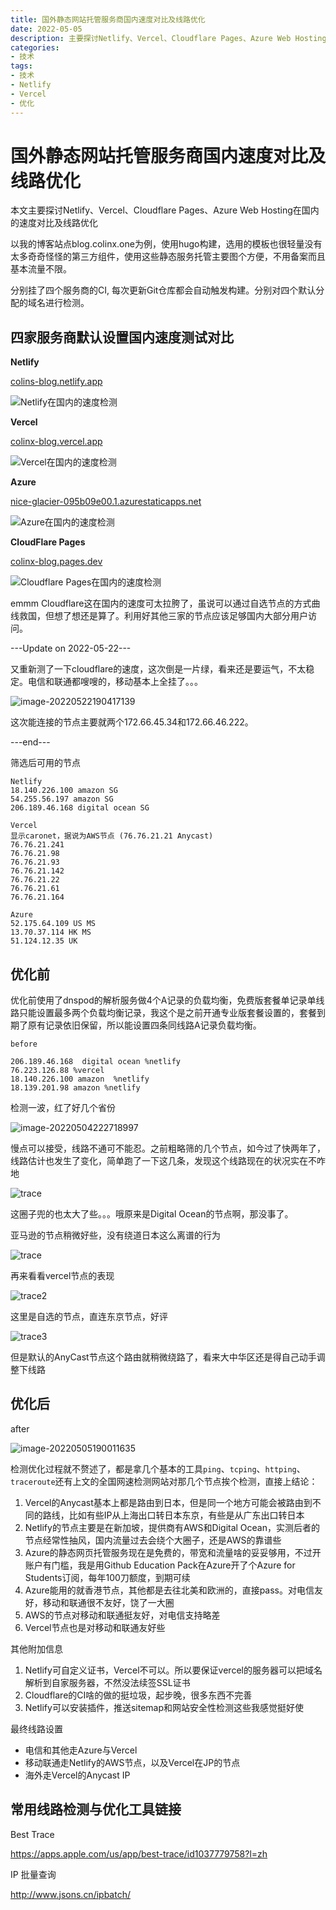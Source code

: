 ```yaml
---
title: 国外静态网站托管服务商国内速度对比及线路优化
date: 2022-05-05
description: 主要探讨Netlify、Vercel、Cloudflare Pages、Azure Web Hosting在国内的速度对比及线路优化
categories:
- 技术
tags:
- 技术
- Netlify
- Vercel
- 优化
---
```



# 国外静态网站托管服务商国内速度对比及线路优化


本文主要探讨Netlify、Vercel、Cloudflare Pages、Azure Web Hosting在国内的速度对比及线路优化

以我的博客站点blog.colinx.one为例，使用hugo构建，选用的模板也很轻量没有太多奇奇怪怪的第三方组件，使用这些静态服务托管主要图个方便，不用备案而且基本流量不限。

分别挂了四个服务商的CI, 每次更新Git仓库都会自动触发构建。分别对四个默认分配的域名进行检测。

## 四家服务商默认设置国内速度测试对比

**Netlify**

[colins-blog.netlify.app](https://colins-blog.netlify.app)  

![Netlify在国内的速度检测](https://blog-1301127393.file.myqcloud.com/BlogImgs/20220505191719.png)



**Vercel**

[colinx-blog.vercel.app](https://colinx-blog.vercel.app)  

![Vercel在国内的速度检测](https://blog-1301127393.file.myqcloud.com/BlogImgs/20220505191728.png)



**Azure**

[nice-glacier-095b09e00.1.azurestaticapps.net](https://nice-glacier-095b09e00.1.azurestaticapps.net)  

![Azure在国内的速度检测](https://blog-1301127393.file.myqcloud.com/BlogImgs/20220505191733.png)



**CloudFlare Pages**

[colinx-blog.pages.dev](https://colinx-blog.pages.dev)  

![Cloudflare Pages在国内的速度检测](https://blog-1301127393.file.myqcloud.com/BlogImgs/20220505191738.png)



emmm Cloudflare这在国内的速度可太拉胯了，虽说可以通过自选节点的方式曲线救国，但想了想还是算了。利用好其他三家的节点应该足够国内大部分用户访问。

---Update on 2022-05-22---

又重新测了一下cloudflare的速度，这次倒是一片绿，看来还是要运气，不太稳定。电信和联通都嗖嗖的，移动基本上全挂了。。。

![image-20220522190417139](https://blog-1301127393.file.myqcloud.com/BlogImgs/202205221906656.png)

这次能连接的节点主要就两个172.66.45.34和172.66.46.222。

---end---



筛选后可用的节点

```
Netlify
18.140.226.100 amazon SG
54.255.56.197 amazon SG
206.189.46.168 digital ocean SG

Vercel
显示caronet，据说为AWS节点 (76.76.21.21 Anycast)
76.76.21.241
76.76.21.98
76.76.21.93
76.76.21.142
76.76.21.22
76.76.21.61
76.76.21.164

Azure
52.175.64.109 US MS
13.70.37.114 HK MS
51.124.12.35 UK
```





## 优化前

优化前使用了dnspod的解析服务做4个A记录的负载均衡，免费版套餐单记录单线路只能设置最多两个负载均衡记录，我这个是之前开通专业版套餐设置的，套餐到期了原有记录依旧保留，所以能设置四条同线路A记录负载均衡。

```
before

206.189.46.168  digital ocean %netlify
76.223.126.88 %vercel
18.140.226.100 amazon  %netlify
18.139.201.98 amazon %netlify 
```

检测一波，红了好几个省份

![image-20220504222718997](https://blog-1301127393.file.myqcloud.com/BlogImgs/20220505191745.png)



慢点可以接受，线路不通可不能忍。之前粗略筛的几个节点，如今过了快两年了，线路估计也发生了变化，简单跑了一下这几条，发现这个线路现在的状况实在不咋地

![trace](https://blog-1301127393.file.myqcloud.com/BlogImgs/20220505191749.png)

这圈子兜的也太大了些。。。哦原来是Digital Ocean的节点啊，那没事了。

亚马逊的节点稍微好些，没有绕道日本这么离谱的行为

![trace](https://blog-1301127393.file.myqcloud.com/BlogImgs/20220505191834.png)

再来看看vercel节点的表现

![trace2](https://blog-1301127393.file.myqcloud.com/BlogImgs/20220505191933.png)

这里是自选的节点，直连东京节点，好评

![trace3](https://blog-1301127393.file.myqcloud.com/BlogImgs/20220505192022.png)

但是默认的AnyCast节点这个路由就稍微绕路了，看来大中华区还是得自己动手调整下线路



## 优化后

after

![image-20220505190011635](https://blog-1301127393.file.myqcloud.com/BlogImgs/20220505192417.png)

检测优化过程就不赘述了，都是拿几个基本的工具`ping`、`tcping`、`httping`、`traceroute`还有上文的全国网速检测网站对那几个节点挨个检测，直接上结论：



1. Vercel的Anycast基本上都是路由到日本，但是同一个地方可能会被路由到不同的路线，比如有些IP从上海出口转日本东京，有些是从广东出口转日本
2. Netlify的节点主要是在新加坡，提供商有AWS和Digital Ocean，实测后者的节点经常性抽风，国内流量过去会绕个大圈子，还是AWS的靠谱些
3. Azure的静态网页托管服务现在是免费的，带宽和流量啥的妥妥够用，不过开账户有门槛，我是用Github Education Pack在Azure开了个Azure for Students订阅，每年100刀额度，到期可续
4. Azure能用的就香港节点，其他都是去往北美和欧洲的，直接pass。对电信友好，移动和联通很不友好，饶了一大圈
5. AWS的节点对移动和联通挺友好，对电信支持略差
6. Vercel节点也是对移动和联通友好些

其他附加信息

1. Netlify可自定义证书，Vercel不可以。所以要保证vercel的服务器可以把域名解析到自家服务器，不然没法续签SSL证书
2. Cloudflare的CI啥的做的挺垃圾，起步晚，很多东西不完善
3. Netlify可以安装插件，推送sitemap和网站安全性检测这些我感觉挺好使

最终线路设置

* 电信和其他走Azure与Vercel
* 移动联通走Netlify的AWS节点，以及Vercel在JP的节点
* 海外走Vercel的Anycast IP



## 常用线路检测与优化工具链接

Best Trace

https://apps.apple.com/us/app/best-trace/id1037779758?l=zh

IP 批量查询

http://www.jsons.cn/ipbatch/